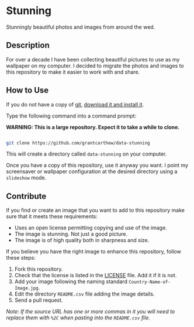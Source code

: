 # Stunning

Stunningly beautiful photos and images from around the wed.

## Description

For over a decade I have been collecting beautiful pictures to use as my wallpaper on my computer. I decided to migrate the photos and images to this repository to make it easier to work with and share.

## How to Use

If you do not have a copy of [git](https://git-scm.com/), [download it and install it](https://git-scm.com/downloads).

Type the following command into a command prompt:

__WARNING: This is a large repository. Expect it to take a while to clone.__

```bash

git clone https://github.com/grantcarthew/data-stunning

```

This will create a directory called `data-stunning` on your computer.

Once you have a copy of this repository, use it anyway you want. I point my screensaver or wallpaper configuration at the desired directory using a `slideshow` mode.

## Contribute

If you find or create an image that you want to add to this repository make sure that it meets these requirements:

* Uses an open license permitting copying and use of the image.
* The image is stunning. Not just a good picture.
* The image is of high quality both in sharpness and size.

If you believe you have the right image to enhance this repository, follow these steps:

1. Fork this repository.
1. Check that the license is listed in the [LICENSE](LICENSE.md) file. Add it if it is not.
1. Add your image following the naming standard `Country-Name-of-Image.jpg`.
1. Edit the directory `README.csv` file adding the image details.
1. Send a pull request.

_Note: If the source URL has one or more commas in it you will need to replace them with `%2C` when pasting into the `README.csv` file._
